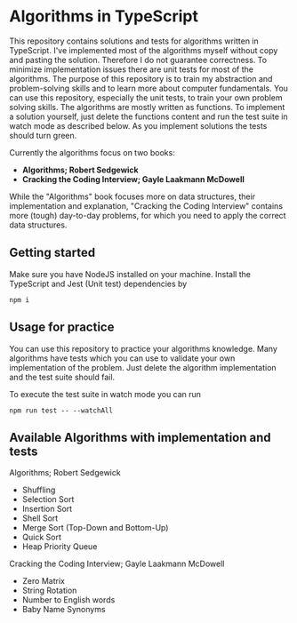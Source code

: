 # Algorithms in TypeScript

This repository contains solutions and tests for algorithms written in TypeScript. I've implemented most of the
algorithms myself without copy and pasting the solution. Therefore I do not guarantee correctness. To minimize implementation
issues there are unit tests for most of the algorithms. The purpose of this repository is to train my abstraction
and problem-solving skills and to learn more about computer fundamentals. You can use this repository, especially the
unit tests, to train your own problem solving skills. The algorithms are mostly written as functions. To implement
a solution yourself, just delete the functions content and run the test suite in watch mode as described below. As you
implement solutions the tests should turn green.

Currently the algorithms focus on two books:

- **Algorithms; Robert Sedgewick**
- **Cracking the Coding Interview; Gayle Laakmann McDowell**

While the "Algorithms" book focuses more on data structures, their implementation and explanation, "Cracking the
Coding Interview" contains more (tough) day-to-day problems, for which you need to apply the correct data structures.

## Getting started

Make sure you have NodeJS installed on your machine. Install the TypeScript and Jest (Unit test) dependencies by

```
npm i
```

## Usage for practice

You can use this repository to practice your algorithms knowledge. Many algorithms have tests which you can use
to validate your own implementation of the problem. Just delete the algorithm implementation and the test suite
should fail.

To execute the test suite in watch mode you can run

```
npm run test -- --watchAll
```

## Available Algorithms with implementation and tests

Algorithms; Robert Sedgewick

- Shuffling
- Selection Sort
- Insertion Sort
- Shell Sort
- Merge Sort (Top-Down and Bottom-Up)
- Quick Sort
- Heap Priority Queue

Cracking the Coding Interview; Gayle Laakmann McDowell

- Zero Matrix
- String Rotation
- Number to English words
- Baby Name Synonyms